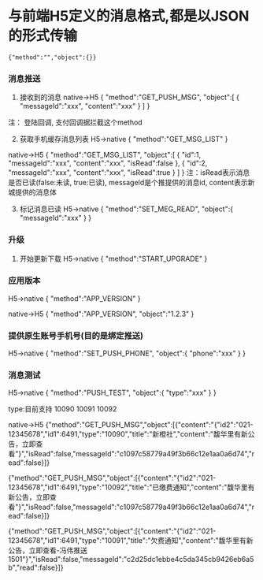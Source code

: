 
# 与前端H5定义的消息格式,都是以JSON的形式传输
```aidl
{"method":"","object":{}}
```

### 消息推送
1. 接收到的消息
native->H5
{
    "method":"GET_PUSH_MSG",
    "object":[
        {
            "messageId":"xxx",
            "content":"xxx"
        }
    ]
}

注： 登陆回调, 支付回调据拦截这个method

2. 获取手机缓存消息列表
H5->native
{
    "method":"GET_MSG_LIST"
}

native->H5
{
    "method":"GET_MSG_LIST",
    "object":[
        {
            "id":1,
            "messageId":"xxx",
            "content":"xxx",
            "isRead":false
        },
        {
            "id":2,
            "messageId":"xxx",
            "content":"xxx",
            "isRead":true
        }
    ]
}
注：isRead表示消息是否已读(false:未读, true:已读), messageId是个推提供的消息id, content表示新城提供的消息体

3. 标记消息已读
H5->native
{
    "method":"SET_MEG_READ",
    "object":{
        "messageId":"xxx"
    }
}

### 升级
1. 开始更新下载
H5->native
{
    "method":"START_UPGRADE"
}

### 应用版本
H5->native
{
    "method":"APP_VERSION"
}

native->H5
{
    "method":"APP_VERSION",
    "object":"1.2.3"
}

### 提供原生账号手机号(目的是绑定推送)
H5->native
{
    "method":"SET_PUSH_PHONE",
    "object":{
            "phone":"xxx"
    }
}


### 消息测试
H5->native
{
    "method":"PUSH_TEST",
    "object":{
            "type":"xxx"
    }
}

type:目前支持 10090 10091 10092

native->H5
{"method":"GET_PUSH_MSG","object":[{"content":"{\"id2\":\"021-12345678\",\"id1\":6491,\"type\":\"10090\",\"title\":\"新橙社\",\"content\":\"馥华里有新公告，立即查看\"}","isRead":false,"messageId":"c1097c58779a49f3b66c12e1aa0a6d74","read":false}]}

{"method":"GET_PUSH_MSG","object":[{"content":"{\"id2\":\"021-12345678\",\"id1\":6491,\"type\":\"10092\",\"title\":\"已缴费通知\",\"content\":\"馥华里有新公告，立即查看\"}","isRead":false,"messageId":"c1097c58779a49f3b66c12e1aa0a6d74","read":false}]}

{"method":"GET_PUSH_MSG","object":[{"content":"{\"id2\":\"021-12345678\",\"id1\":6491,\"type\":\"10091\",\"title\":\"欠费通知\",\"content\":\"馥华里有新公告，立即查看-冯伟推送1501\"}","isRead":false,"messageId":"c2d25dc1ebbe4c5da345cb9426eb6a5b","read":false}]}











